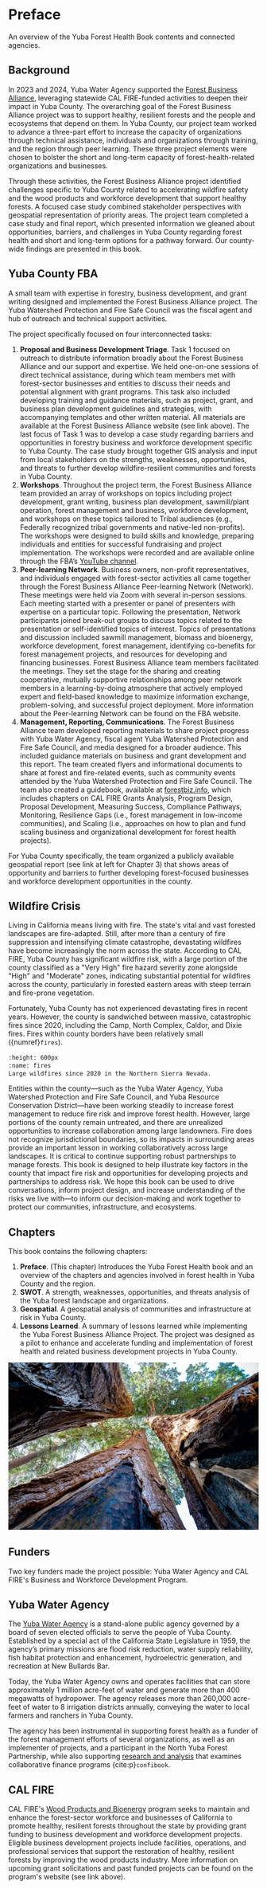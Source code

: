 # Preface
An overview of the Yuba Forest Health Book contents and connected agencies.

## Background
In 2023 and 2024, Yuba Water Agency supported the [Forest Business Alliance](https://www.forestbusinessalliance.org), leveraging statewide CAL FIRE-funded activities to deepen their impact in Yuba County. The overarching goal of the Forest Business Alliance project was to support healthy, resilient forests and the people and ecosystems that depend on them. In Yuba County, our project team worked to advance a three-part effort to increase the capacity of organizations through technical assistance, individuals and organizations through training, and the region through peer learning. These three project elements were chosen to bolster the short and long-term capacity of forest-health-related organizations and businesses.

Through these activities, the Forest Business Alliance project identified challenges specific to Yuba County related to accelerating wildfire safety and the wood products and workforce development that support healthy forests. A focused case study combined stakeholder perspectives with geospatial representation of priority areas. The project team completed a case study and final report, which presented information we gleaned about opportunities, barriers, and challenges in Yuba County regarding forest health and short and long-term options for a pathway forward. Our county-wide findings are presented in this book.

## Yuba County FBA
A small team with expertise in forestry, business development, and grant writing designed and implemented the Forest Business Alliance project. The Yuba Watershed Protection and Fire Safe Council was the fiscal agent and hub of outreach and technical support activities. 

The project specifically focused on four interconnected tasks: 

1. **Proposal and Business Development Triage**. Task 1 focused on outreach to distribute information broadly about the Forest Business Alliance and our support and expertise. We held one-on-one sessions of direct technical assistance, during which team members met with forest-sector businesses and entities to discuss their needs and potential alignment with grant programs. This task also included developing training and guidance materials, such as project, grant, and business plan development guidelines and strategies, with accompanying templates and other written material. All materials are available at the Forest Business Alliance website (see link above). The last focus of Task 1 was to develop a case study regarding barriers and opportunities in forestry business and workforce development specific to Yuba County. The case study brought together GIS analysis and input from local stakeholders on the strengths, weaknesses, opportunities, and threats to further develop wildfire-resilient communities and forests in Yuba County.
2. **Workshops**. Throughout the project term, the Forest Business Alliance team provided an array of workshops on topics including project development, grant writing, business plan development, sawmill/plant operation, forest management and business, workforce development, and workshops on these topics tailored to Tribal audiences (e.g., Federally recognized tribal governments and native-led non-profits). The workshops were designed to build skills and knowledge, preparing individuals and entities for successful fundraising and project implementation. The workshops were recorded and are available online through the FBA’s [YouTube channel](https://www.youtube.com/@ForestBusiness_Alliance).
3. **Peer-learning Network**. Business owners, non-profit representatives, and individuals engaged with forest-sector activities all came together through the Forest Business Alliance Peer-learning Network (Network). These meetings were held via Zoom with several in-person sessions. Each meeting started with a presenter or panel of presenters with expertise on a particular topic. Following the presentation, Network participants joined break-out groups to discuss topics related to the presentation or self-identified topics of interest. Topics of presentations and discussion included sawmill management, biomass and bioenergy, workforce development, forest management, identifying co-benefits for forest management projects, and resources for developing and financing businesses. Forest Business Alliance team members facilitated the meetings. They set the stage for the sharing and creating cooperative, mutually supportive relationships among peer network members in a learning-by-doing atmosphere that actively employed expert and field-based knowledge to maximize information exchange, problem-solving, and successful project deployment. More information about the Peer-learning Network can be found on the FBA website. 
4. **Management, Reporting, Communications**. The Forest Business Alliance team developed reporting materials to share project progress with Yuba Water Agency, fiscal agent Yuba Watershed Protection and Fire Safe Council, and media designed for a broader audience. This included guidance materials on business and grant development and this report. The team created flyers and informational documents to share at forest and fire-related events, such as community events attended by the Yuba Watershed Protection and Fire Safe Council. The team also created a guidebook, available at [forestbiz.info](https://forestbiz.info/intro.html), which includes chapters on CAL FIRE Grants Analysis, Program Design, Proposal Development, Measuring Success, Compliance Pathways, Monitoring, Resilience Gaps (i.e., forest management in low-income communities), and Scaling (i.e., approaches on how to plan and fund scaling business and organizational development for forest health projects).

For Yuba County specifically, the team organized a publicly available geospatial report (see link at left for Chapter 3) that shows areas of opportunity and barriers to further developing forest-focused businesses and workforce development opportunities in the county.

## Wildfire Crisis
Living in California means living with fire. The state's vital and vast forested landscapes are fire-adapted. Still, after more than a century of fire suppression and intensifying climate catastrophe, devastating wildfires have become increasingly the norm across the state. According to CAL FIRE, Yuba County has significant wildfire risk, with a large portion of the county classified as a "Very High" fire hazard severity zone alongside "High" and "Moderate" zones, indicating substantial potential for wildfires across the county, particularly in forested eastern areas with steep terrain and fire-prone vegetation.

Fortunately, Yuba County has not experienced devastating fires in recent years. However, the county is sandwiched between massive, catastrophic fires since 2020, including the Camp, North Complex, Caldor, and Dixie fires. Fires within county borders have been relatively small ({numref}`fires`). 

```{figure} /figures/fires.png
:height: 600px
:name: fires
Large wildfires since 2020 in the Northern Sierra Nevada.
```

Entities within the county—such as the Yuba Water Agency, Yuba Watershed Protection and Fire Safe Council, and Yuba Resource Conservation District—have been working steadily to increase forest management to reduce fire risk and improve forest health. However, large portions of the county remain untreated, and there are unrealized opportunities to increase collaboration among large landowners. Fire does not recognize jurisdictional boundaries, so its impacts in surrounding areas provide an important lesson in working collaboratively across large landscapes. It is critical to continue supporting robust partnerships to manage forests.
This book is designed to help illustrate key factors in the county that impact fire risk and opportunities for developing projects and partnerships to address risk. We hope this book can be used to drive conversations, inform project design, and increase understanding of the risks we live with—to inform our decision-making and work together to protect our communities, infrastructure, and ecosystems.

## Chapters
This book contains the following chapters:

1. **Preface**. (This chapter) Introduces the Yuba Forest Health book and an overview of the chapters and agencies involved in forest health in Yuba County and the region.
2. **SWOT**. A strength, weaknesses, opportunities, and threats analysis of the Yuba forest landscape and organizations.
3. **Geospatial**. A geospatial analysis of communities and infrastructure at risk in Yuba County.
4. **Lessons Learned**. A summary of lessons learned while implementing the Yuba Forest Business Alliance Project. The project was designed as a pilot to enhance and accelerate funding and implementation of forest health and related business development projects in Yuba County.


![forest_canopy](forest_canopy.jpg)

## Funders
Two key funders made the project possible: Yuba Water Agency and CAL FIRE's Business and Workforce Development Program. 
## Yuba Water Agency
The [Yuba Water Agency](https://www.yubawater.org) is a stand-alone public agency governed by a board of seven elected officials to serve the people of Yuba County. Established by a special act of the California State Legislature in 1959, the agency’s primary missions are flood risk reduction, water supply reliability, fish habitat protection and enhancement, hydroelectric generation, and recreation at New Bullards Bar.

Today, the Yuba Water Agency owns and operates facilities that can store approximately 1 million acre-feet of water and generate more than 400 megawatts of hydropower. The agency releases more than 260,000 acre-feet of water to 8 irrigation districts annually, conveying the water to local farmers and ranchers in Yuba County.

The agency has been instrumental in supporting forest health as a funder of the forest management efforts of several organizations, as well as an implementer of projects, and a participant in the North Yuba Forest Partnership, while also supporting [research and analysis](https://srfadacip.com/docs) that examines collaborative finance programs {cite:p}`confibook`.

## CAL FIRE
CAL FIRE's [Wood Products and Bioenergy](https://shorturl.at/ZxI2n) program seeks to maintain and enhance the forest-sector workforce and businesses of California to promote healthy, resilient forests throughout the state by providing grant funding to business development and workforce development projects. Eligible business development projects include facilities, operations, and professional services that support the restoration of healthy, resilient forests by improving the wood products industry. More information on upcoming grant solicitations and past funded projects can be found on the program's website (see link above).